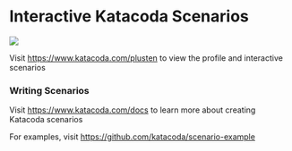 # Interactive Katacoda Scenarios

[![](http://shields.katacoda.com/katacoda/plusten/count.svg)](https://www.katacoda.com/plusten "Get your profile on Katacoda.com")

Visit https://www.katacoda.com/plusten to view the profile and interactive scenarios

### Writing Scenarios
Visit https://www.katacoda.com/docs to learn more about creating Katacoda scenarios

For examples, visit https://github.com/katacoda/scenario-example
